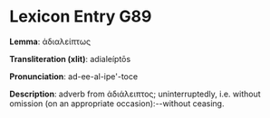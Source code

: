 # Lexicon Entry G89

**Lemma**: ἀδιαλείπτως

**Transliteration (xlit)**: adialeíptōs

**Pronunciation**: ad-ee-al-ipe'-toce

**Description**:
adverb from ἀδιάλειπτος; uninterruptedly, i.e. without omission (on an appropriate occasion):--without ceasing.
